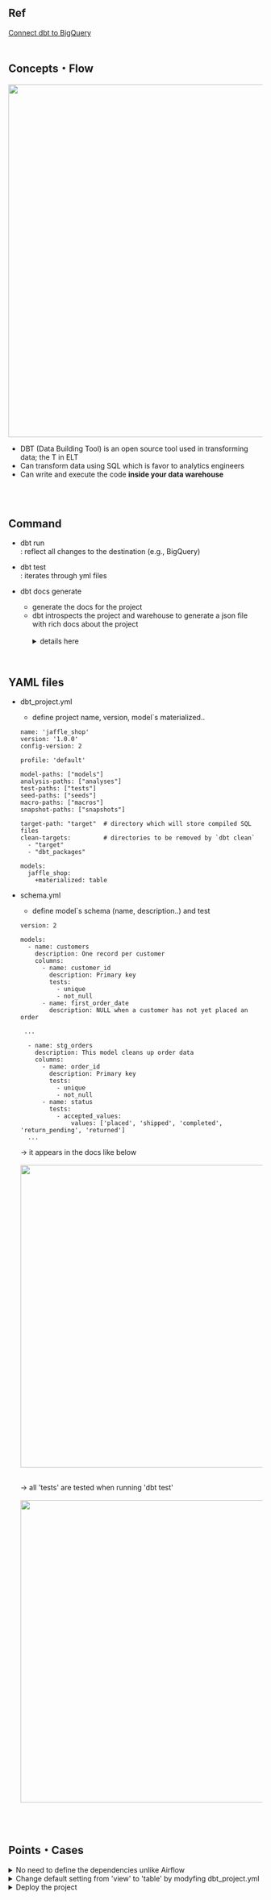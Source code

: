 ## Ref
[Connect dbt to BigQuery](https://docs.getdbt.com/guides/bigquery?step=1)
<br/><br/>

## Concepts・Flow
<img src="https://github.com/youngmin-jin/practice/assets/135728064/8d780ba6-d339-47be-95d5-e4232d6a3d5e" width="700"> <br/>
- DBT (Data Building Tool) is an open source tool used in transforming data; the T in ELT
- Can transform data using SQL which is favor to analytics engineers
- Can write and execute the code **inside your data warehouse**

<br><br>

## Command
- dbt run <br/>
: reflect all changes to the destination (e.g., BigQuery)

- dbt test <br/>
: iterates through yml files  

- dbt docs generate
  - generate the docs for the project
  - dbt introspects the project and warehouse to generate a json file with rich docs about the project <br/><br/>
    <details>
      <summary>details here</summary>
        <img src="https://github.com/youngmin-jin/practice/assets/135728064/288e5d78-964a-4f74-bebe-77a18f3d9c28" width="700"> <br/><br/>
        <img src="https://github.com/youngmin-jin/practice/assets/135728064/4e7e4213-da29-4fed-9fce-fa8cf917bf44" width="600"> <br/><br/>
        <img src="https://github.com/youngmin-jin/practice/assets/135728064/5e27582e-7b30-4cb3-91f4-8ef67fb4a8e2" width="700"> <br/><br/>
    </details>
  
<br>

## YAML files
- dbt_project.yml
  - define project name, version, model`s materialized.. 
  ```  
  name: 'jaffle_shop'
  version: '1.0.0'
  config-version: 2
  
  profile: 'default'
  
  model-paths: ["models"]
  analysis-paths: ["analyses"]
  test-paths: ["tests"]
  seed-paths: ["seeds"]
  macro-paths: ["macros"]
  snapshot-paths: ["snapshots"]
  
  target-path: "target"  # directory which will store compiled SQL files
  clean-targets:         # directories to be removed by `dbt clean`
    - "target"
    - "dbt_packages"
  
  models:
    jaffle_shop:
      +materialized: table
  ```

- schema.yml
  - define model`s schema (name, description..) and test 
  ```
  version: 2
  
  models:
    - name: customers
      description: One record per customer
      columns:
        - name: customer_id
          description: Primary key
          tests:
            - unique
            - not_null
        - name: first_order_date
          description: NULL when a customer has not yet placed an order

   ... 
  
    - name: stg_orders
      description: This model cleans up order data
      columns:
        - name: order_id
          description: Primary key
          tests:
            - unique
            - not_null
        - name: status
          tests:
            - accepted_values:
                values: ['placed', 'shipped', 'completed', 'return_pending', 'returned']
    ...
  ```  
  -> it appears in the docs like below <br><br>
  <img src="https://github.com/youngmin-jin/practice/assets/135728064/2da8e110-5bcd-43d5-8d76-90f8f90f7d31" width="600"> <br/><br/>
  
  -> all 'tests' are tested when running 'dbt test' <br><br>
  <img src="https://github.com/youngmin-jin/practice/assets/135728064/e11b5339-5ee4-4b12-8b54-c5e44a9ec718" width="600">

<br><br>

## Points・Cases
<details>
  <summary>No need to define the dependencies unlike Airflow</summary>
<br/>
customers.sql

```
with customers as (
    select * from {{ ref('stg_customers') }}
),
orders as (
    select * from {{ ref('stg_orders') }}
),
customer_orders as (
    select
        customer_id,
        min(order_date) as first_order_date,
        max(order_date) as most_recent_order_date,
        count(order_id) as number_of_orders
    from orders
    group by 1
),
final as (
    select
        customers.customer_id,
        customers.first_name,
        customers.last_name,
        customer_orders.first_order_date,
        customer_orders.most_recent_order_date,
        coalesce(customer_orders.number_of_orders, 0) as number_of_orders
    from customers
    left join customer_orders using (customer_id)
)
select * from final
```
<img src="https://github.com/youngmin-jin/practice/assets/135728064/c35ec984-1db0-469f-b552-9fc62d3bc318" width="600"> <br/>
-> customers.sql depends on stg_customers.sql and stg_orders.sql, dbt builds customers.sql last <br/>
-> no need to define these dependencies

</details>


<details>
  <summary>Change default setting from 'view' to 'table' by modyfing dbt_project.yml</summary>
  
### 1. Confirm that the default was a 'view' in dbt_project.yml and BigQuery UI
<img src="https://github.com/youngmin-jin/practice/assets/135728064/af730daf-9074-4ac0-a1f8-51f425dff041" width="700"> <br/><br/>
<img src="https://github.com/youngmin-jin/practice/assets/135728064/7e962a6f-c5a9-4f0c-9778-e1f6d0942002" width="700"> <br/><br/>

### 2. Change 'view' to 'table' in dbt_project.yml
<img src="https://github.com/youngmin-jin/practice/assets/135728064/828e3676-7538-4d19-bcd2-2724a145b429" width="700"> <br/><br/>

### 3. Commit and run 'dbt run'
<img src="https://github.com/youngmin-jin/practice/assets/135728064/123df0fb-95e7-4ce1-b376-5d9bf04af860" width="700"> <br/><br/>
<img src="https://github.com/youngmin-jin/practice/assets/135728064/aa70c682-7d06-4533-9437-7c8a504b3752" width="700"> <br/><br/>

### 4. Confirm the change
<img src="https://github.com/youngmin-jin/practice/assets/135728064/24796b1f-4b20-40c6-b547-da1cc36d0fc1" width="700"> <br/><br/>

*if 'dbt run' cannot be executed, restart IDE<br/>
<img src="https://github.com/youngmin-jin/practice/assets/135728064/1319f97e-7846-434c-83d9-49a330b94c1f" width="700"> <br/><br/>

### (Optional) Set differently upon a model by adding below to the top of the code
<img src="https://github.com/youngmin-jin/practice/assets/135728064/c99767ed-13f6-4dad-a46e-675ca85b9395" width="700"> <br/><br/>
<img src="https://github.com/youngmin-jin/practice/assets/135728064/a205671f-1820-42bc-9d99-858d9413b8ea" width="700"> <br/><br/>

</details>


<details>
  <summary>Deploy the project</summary>

### Ref
https://docs.getdbt.com/guides/bigquery?step=15

### 1. Create a deployment environment
1. In the upper left, select Deploy, then click Environments.
2. Click Create Environment.
3. In the Name field, write the name of your deployment environment. For example, "Production."
4. In the dbt Version field, select the latest version from the dropdown.
5. Under Deployment connection, enter the name of the dataset you want to use as the target, such as "Analytics".This will allow dbt to build and work with that dataset. For some data warehouses, the target dataset may be referred to as a "schema".
6. Click Save.

### 2. Create and run a job
1. After creating your deployment environment, you should be directed to the page for a new environment. If not, select Deploy in the upper left, then click Jobs.
2. Click Create one and provide a name, for example, "Production run", and link to the Environment you just created.
3. Scroll down to the Execution Settings section.
4. Under Commands, add this command as part of your job if you don't see it:
```
dbt build
```
5. Select the Generate docs on run checkbox to automatically generate updated project docs each time your job runs.
6. For this exercise, do not set a schedule for your project to run — while your organization's project should run regularly, there's no need to run this example project on a schedule. Scheduling a job is sometimes referred to as deploying a project.
7. Select Save, then click Run now to run your job.
8. Click the run and watch its progress under "Run history."
9. Once the run is complete, click View Documentation to see the docs for your project.

</details>














